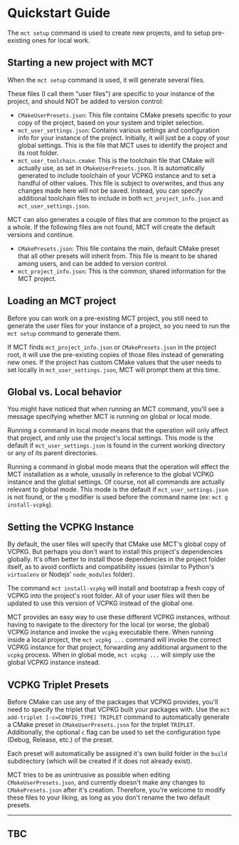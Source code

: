 # Quickstart Guide

The `mct setup` command is used to create new projects, and to setup pre-existing ones for local work.

## Starting a new project with MCT

When the `mct setup` command is used, it will generate several files.

These files (I call them "user files") are specific to your instance of the project, and should NOT be added to version control:

* `CMakeUserPresets.json`: This file contains CMake presets specific to your copy of the project, based on your system and triplet selection.
* `mct_user_settings.json`: Contains various settings and configuration info for your instance of the project. Initially, it will just be a copy of your global settings. This is the file that MCT uses to identify the project and its root folder.
* `mct_user_toolchain.cmake`: This is the toolchain file that CMake will actually use, as set in `CMakeUserPresets.json`. It is automatically generated to include toolchain of your VCPKG instance and to set a handful of other values. This file is subject to overwrites, and thus any changes made here will not be saved. Instead, you can specify additional toolchain files to include in both `mct_project_info.json` and `mct_user_settings.json`.

MCT can also generates a couple of files that are common to the project as a whole. If the following files are not found, MCT will create the default versions and continue.

* `CMakePresets.json`: This file contains the main, default CMake preset that all other presets will inherit from. This file is meant to be shared among users, and can be added to version control.
* `mct_project_info.json`: This is the common, shared information for the MCT project.

## Loading an MCT project

Before you can work on a pre-existing MCT project, you still need to generate the user files for your instance of a project, so you need to run the `mct setup` command to generate them.

If MCT finds `mct_project_info.json` or `CMakePresets.json` in the project root, it will use the pre-existing copies of those files instead of generating new ones. If the project has custom CMake values that the user needs to set locally in `mct_user_settings.json`, MCT will prompt them at this time.

## Global vs. Local behavior

You might have noticed that when running an MCT command, you'll see a message specifying whether MCT is running on global or local mode.

Running a command in local mode means that the operation will only affect that project, and only use the project's local settings. This mode is the default if `mct_user_settings.json` is found in the current working directory or any of its parent directories.

Running a command in global mode means that the operation will effect the MCT installation as a whole, ususally in reference to the global VCPKG instance and the global settings. Of course, not all commands are actually relevant to global mode. This mode is the default if `mct_user_settings.json` is not found, or the `g` modifier is used before the command name (ex: `mct g install-vcpkg`).

## Setting the VCPKG Instance

By default, the user files will specify that CMake use MCT's global copy of VCPKG. But perhaps you don't want to install this project's dependencies globally. It's often better to install those dependencies in the project folder itself, as to avoid conflicts and compatibility issues (similar to Python's `virtualenv` or Nodejs' `node_modules` folder).

The command `mct install-vcpkg` will install and bootstrap a fresh copy of VCPKG into the project's root folder. All of your user files will then be updated to use this version of VCPKG instead of the global one.

MCT provides an easy way to use these different VCPKG instances, without having to navigate to the directory for the local (or worse, the global) VCPKG instance and invoke the `vcpkg` executable there. When running inside a local project, the `mct vcpkg ...` command will invoke the correct VCPKG instance for that project, forwarding any additional argument to the `vcpkg` process. When in global mode, `mct vcpkg ...` will simply use the global VCPKG instance instead.

## VCPKG Triplet Presets

Before CMake can use any of the packages that VCPKG provides, you'll need to specify the triplet that VCPKG built your packages with. Use the `mct add-triplet [-c=CONFIG_TYPE] TRIPLET` command to automatically generate a CMake preset in `CMakeUserPresets.json` for the triplet `TRIPLET`. Additionally, the optional `c` flag can be used to set the configuration type (Debug, Release, etc.) of the preset.

Each preset will automatically be assigned it's own build folder in the `build` subdirectory (which will be created if it does not already exist).

MCT tries to be as unintrusive as possible when editing `CMakeUserPresets.json`, and currently doesn't make any changes to `CMakePresets.json` after it's creation. Therefore, you're welcome to modify these files to your liking, as long as you don't rename the two default presets.

---

## TBC
